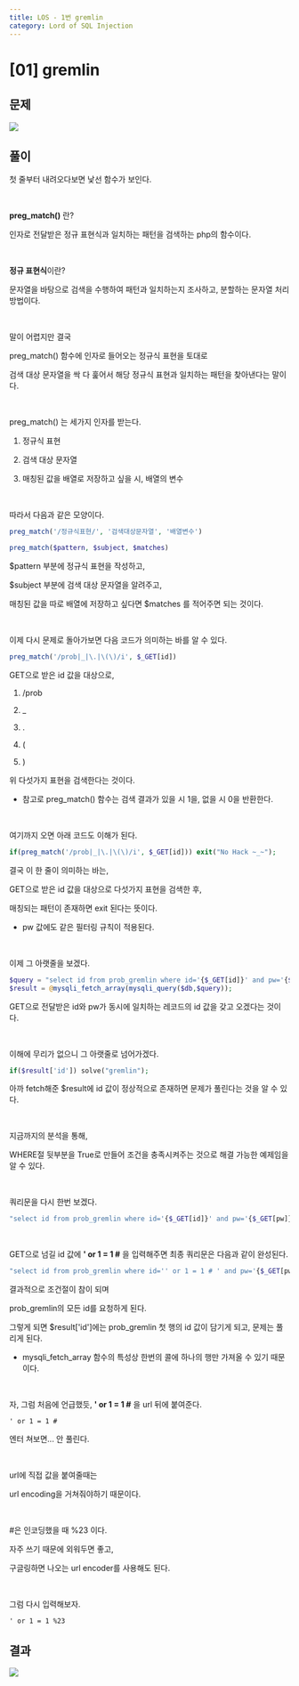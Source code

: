 ```yaml
---
title: LOS - 1번 gremlin
category: Lord of SQL Injection
---
```


# [01] gremlin
 
## 문제

<img src="https://img1.daumcdn.net/thumb/R1280x0/?scode=mtistory2&fname=https%3A%2F%2Fblog.kakaocdn.net%2Fdn%2FdhlchW%2Fbtrjk4pXRje%2FZVxs9xt5bWbNtRrhnkvfM0%2Fimg.png">

## 풀이

첫 줄부터 내려오다보면 낯선 함수가 보인다.

<br>

**preg_match()** 란?

인자로 전달받은 정규 표현식과 일치하는 패턴을 검색하는 php의 함수이다.

<br>

**정규 표현식**이란?

문자열을 바탕으로 검색을 수행하여 패턴과 일치하는지 조사하고, 분할하는 문자열 처리 방법이다.

<br>
 

말이 어렵지만 결국

preg_match() 함수에 인자로 들어오는 정규식 표현을 토대로

검색 대상 문자열을 싹 다 훑어서 해당 정규식 표현과 일치하는 패턴을 찾아낸다는 말이다.

<br>

preg_match() 는 세가지 인자를 받는다.

1. 정규식 표현

2. 검색 대상 문자열

3. 매칭된 값을 배열로 저장하고 싶을 시, 배열의 변수

<br>

따라서 다음과 같은 모양이다.

 
```php
preg_match('/정규식표현/', '검색대상문자열', '배열변수')
```

 
```php
preg_match($pattern, $subject, $matches)
```


$pattern 부분에 정규식 표현을 작성하고,

$subject 부분에 검색 대상 문자열을 알려주고,

매칭된 값을 따로 배열에 저장하고 싶다면 $matches 를 적어주면 되는 것이다.

<br>

이제 다시 문제로 돌아가보면 다음 코드가 의미하는 바를 알 수 있다.

 
```php
preg_match('/prob|_|\.|\(\)/i', $_GET[id])
```

GET으로 받은 id 값을 대상으로,

1. /prob

2. _

3. .

4. (

5. )

위 다섯가지 표현을 검색한다는 것이다.

- 참고로 preg_match() 함수는 검색 결과가 있을 시 1을, 없을 시 0을 반환한다.

<br>

여기까지 오면 아래 코드도 이해가 된다.

 
```php
if(preg_match('/prob|_|\.|\(\)/i', $_GET[id])) exit("No Hack ~_~");
```


결국 이 한 줄이 의미하는 바는,

GET으로 받은 id 값을 대상으로 다섯가지 표현을 검색한 후,

매칭되는 패턴이 존재하면 exit 된다는 뜻이다.

- pw 값에도 같은 필터링 규칙이 적용된다.

<br>

이제 그 아랫줄을 보겠다.

 
```php
$query = "select id from prob_gremlin where id='{$_GET[id]}' and pw='{$_GET[pw]}'";
$result = @mysqli_fetch_array(mysqli_query($db,$query));
```


GET으로 전달받은 id와 pw가 동시에 일치하는 레코드의 id 값을 갖고 오겠다는 것이다.

<br>

이해에 무리가 없으니 그 아랫줄로 넘어가겠다.


 
```php
if($result['id']) solve("gremlin");
```

아까 fetch해준 $result에 id 값이 정상적으로 존재하면 문제가 풀린다는 것을 알 수 있다.

<br>

지금까지의 분석을 통해,

WHERE절 뒷부분을 True로 만들어 조건을 충족시켜주는 것으로 해결 가능한 예제임을 알 수 있다.

<br>

쿼리문을 다시 한번 보겠다.


 
```php
"select id from prob_gremlin where id='{$_GET[id]}' and pw='{$_GET[pw]}'"
```

<br>

GET으로 넘길 id 값에 **' or 1 = 1 #** 을 입력해주면 최종 쿼리문은 다음과 같이 완성된다.


 
```php
"select id from prob_gremlin where id='' or 1 = 1 # ' and pw='{$_GET[pw]}'"
```


결과적으로 조건절이 참이 되며

prob_gremlin의 모든 id를 요청하게 된다.

그렇게 되면 $result['id']에는 prob_gremlin 첫 행의 id 값이 담기게 되고, 문제는 풀리게 된다.

- mysqli_fetch_array 함수의 특성상 한번의 콜에 하나의 행만 가져올 수 있기 때문이다.

<br>

자, 그럼 처음에 언급했듯, **' or 1 = 1 #** 을 url 뒤에 붙여준다.



```
' or 1 = 1 #
```


엔터 쳐보면... 안 풀린다.

<br>

url에 직접 값을 붙여줄때는

url encoding을 거쳐줘야하기 때문이다.

<br>

#은 인코딩했을 때 %23 이다.

자주 쓰기 때문에 외워두면 좋고,

구글링하면 나오는 url encoder를 사용해도 된다.

<br>

그럼 다시 입력해보자.



```
' or 1 = 1 %23
```



## 결과

<img  src="https://img1.daumcdn.net/thumb/R1280x0/?scode=mtistory2&fname=https%3A%2F%2Fblog.kakaocdn.net%2Fdn%2FHUeaf%2Fbtrjl9K2MmS%2FJyn1v5KS43aJwbdsrJ6d6K%2Fimg.png">